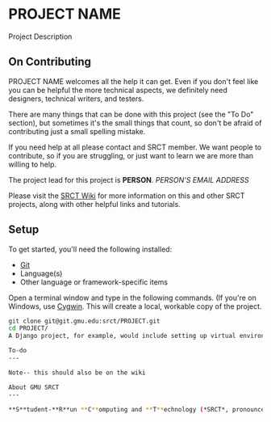 PROJECT NAME
===

Project Description

On Contributing
---

PROJECT NAME welcomes all the help it can get. Even if you don't feel like you can be helpful the more technical aspects, we definitely need designers, technical writers, and testers.

There are many things that can be done with this project (see the "To Do" section), but sometimes it's the small things that count, so don't be afraid of contributing just a small spelling mistake.

If you need help at all please contact and SRCT member. We want people to contribute, so if you are struggling, or just want to learn we are more than willing to help.

The project lead for this project is **PERSON**. *PERSON'S EMAIL ADDRESS*

Please visit the [SRCT Wiki](http://wiki.srct.gmu.edu/) for more information on this and other SRCT projects, along with other helpful links and tutorials.

Setup
---

To get started, you'll need the following installed:
* [Git](http://git-scm.com/book/en/Getting-Started-Installing-Git)
* Language(s)
* Other language or framework-specific items

Open a terminal window and type in the following commands. (If you're on Windows, use [Cygwin](http://www.cygwin.com/). This will create a local, workable copy of the project.

```bash
git clone git@git.gmu.edu:srct/PROJECT.git
cd PROJECT/
A Django project, for example, would include setting up virtual environment, installing from requirements file, setting up south, syncing the database, and runserver

To-do
---

Note-- this should also be on the wiki

About GMU SRCT
---

**S**tudent-**R**un **C**omputing and **T**echnology (*SRCT*, pronounced "circuit") is a student organization at George Mason University which enhances student computing at Mason. SRCT establishes and maintains systems which provide specific services for Mason's community.
